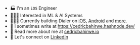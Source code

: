 - 🏭 I'm an `iOS` Engineer
- 👨🏽‍💻 Interested in ML & AI Systems
- 👷🏽‍♂️ Currently building Dialer on [iOS](https://apps.apple.com/ke/app/dial-it/id1591756747), [Android](https://github.com/cedricbahirwe/dialer-android) and [more](https://cedricbahirwe.github.io).
- 📝 I sometimes write at https://cedricbahirwe.hashnode.dev/
- 🔦 Read more about me at [cedricbahirwe.io](https://cedricbahirwe.github.io)
- 🔗 Let's connect on [LinkedIn](https://www.linkedin.com/in/cedricbahirwe)
